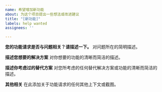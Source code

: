 ```yaml
---
name: 希望增加新功能
about: 为这个项目提出一些想法或改进建议
title: "[新功能]"
labels: help wanted
assignees: ''

---
```


**您的功能请求是否与问题相关？请描述一下。**
对问题所在的简明描述。

**描述您想要的解决方案**
对你想要的功能的清晰而简洁的描述。

**描述你考虑过的替代方案**
对您所考虑的任何替代解决方案或功能的清晰而简洁的描述。

**其他相关**
在此添加关于功能请求的任何其他上下文或截图。
